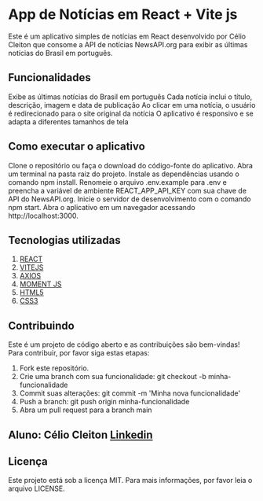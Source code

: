 # App de Notícias em React + Vite js
Este é um aplicativo simples de notícias em React desenvolvido por Célio Cleiton que consome a API de notícias NewsAPI.org para exibir as últimas notícias do Brasil em português.

## Funcionalidades
Exibe as últimas notícias do Brasil em português
Cada notícia inclui o título, descrição, imagem e data de publicação
Ao clicar em uma notícia, o usuário é redirecionado para o site original da notícia
O aplicativo é responsivo e se adapta a diferentes tamanhos de tela

## Como executar o aplicativo
Clone o repositório ou faça o download do código-fonte do aplicativo.
Abra um terminal na pasta raiz do projeto.
Instale as dependências usando o comando npm install.
Renomeie o arquivo .env.example para .env e preencha a variável de ambiente REACT_APP_API_KEY com sua chave de API do NewsAPI.org.
Inicie o servidor de desenvolvimento com o comando npm start.
Abra o aplicativo em um navegador acessando http://localhost:3000.

## Tecnologias utilizadas
1. [REACT]("https://reactjs.org/docs/getting-started.html")
2. [VITEJS]("https://vitejs.dev/guide/")
2. [AXIOS]("https://axios-http.com/ptbr/docs/intro")
3. [MOMENT JS]("https://momentjs.com/docs/")
4. [HTML5]("https://www.w3schools.com/html/")
5. [CSS3]("https://www.w3schools.com/css/default.asp")

## Contribuindo
Este é um projeto de código aberto e as contribuições são bem-vindas! Para contribuir, por favor siga estas etapas:

1. Fork este repositório.
2. Crie uma branch com sua funcionalidade: git checkout -b minha-funcionalidade
3. Commit suas alterações: git commit -m 'Minha nova funcionalidade'
4. Push a branch: git push origin minha-funcionalidade
5. Abra um pull request para a branch main

## Aluno: Célio Cleiton [Linkedin]("https://www.linkedin.com/in/c%C3%A9lio-cleiton/")

## Licença
Este projeto está sob a licença MIT. Para mais informações, por favor leia o arquivo LICENSE.

